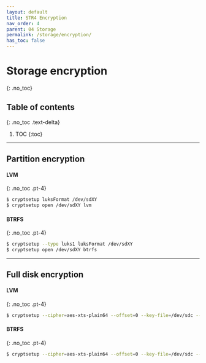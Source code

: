 ```yaml
---
layout: default
title: STR4 Encryption
nav_order: 4
parent: 04 Storage
permalink: /storage/encryption/
has_toc: false
---
```


# Storage encryption
{: .no_toc}

## Table of contents
{: .no_toc .text-delta}

1. TOC
{:toc}

---

## Partition encryption

#### LVM
{: .no_toc .pt-4}

```bash
$ cryptsetup luksFormat /dev/sdXY
$ cryptsetup open /dev/sdXY lvm
```

#### BTRFS
{: .no_toc .pt-4}

```bash
$ cryptsetup --type luks1 luksFormat /dev/sdXY
$ cryptsetup open /dev/sdXY btrfs
```

---

## Full disk encryption

#### LVM
{: .no_toc .pt-4}

```bash
$ cryptsetup --cipher=aes-xts-plain64 --offset=0 --key-file=/dev/sdc --key-size=512 open --type plain /dev/sda lvm
```

#### BTRFS
{: .no_toc .pt-4}

```bash
$ cryptsetup --cipher=aes-xts-plain64 --offset=0 --key-file=/dev/sdc --key-size=512 open --type plain /dev/sda btrfs
```
